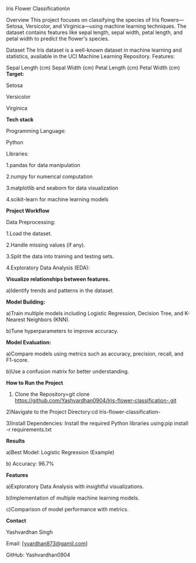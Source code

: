 

Iris Flower Classification\n


Overview
This project focuses on classifying the species of Iris flowers—Setosa, Versicolor, and Virginica—using machine learning techniques.
The dataset contains features like sepal length, sepal width, petal length, and petal width to predict the flower's species.


 
Dataset
The Iris dataset is a well-known dataset in machine learning and statistics, available in the UCI Machine Learning Repository.
Features:

Sepal Length (cm)
Sepal Width (cm)
Petal Length (cm)
Petal Width (cm)
**Target:**


Setosa

Versicolor


Virginica

**Tech stack**

Programming Language: 

Python

Libraries:

1.pandas for data manipulation

2.numpy for numerical computation

3.matplotlib and seaborn for data visualization

4.scikit-learn for machine learning models

**Project Workflow**

Data Preprocessing:




1.Load the dataset.

2.Handle missing values (if any).

3.Split the data into training and testing sets.

4.Exploratory Data Analysis (EDA):



**Visualize relationships between features.**

a)Identify trends and patterns in the dataset.

**Model Building:**



a)Train multiple models including Logistic Regression, Decision Tree, and K-Nearest Neighbors (KNN).

b)Tune hyperparameters to improve accuracy.

**Model Evaluation:**

a)Compare models using metrics such as accuracy, precision, recall, and F1-score.

b)Use a confusion matrix for better understanding.

**How to Run the Project**

1) Clone the Repository=git clone https://github.com/Yashvardhan0904/Iris-flower-classification-.git

2)Navigate to the Project Directory:cd Iris-flower-classification-

3)Install Dependencies: Install the required Python libraries using:pip install -r requirements.txt

**Results**

a)Best Model: Logistic Regression (Example)

b) Accuracy: 96.7%

**Features**

a)Exploratory Data Analysis with insightful visualizations.

b)Implementation of multiple machine learning models.

c)Comparison of model performance with metrics.



**Contact**

Yashvardhan Singh


Email: [yvardhan873@gamil.com]

GitHub: Yashvardhan0904

